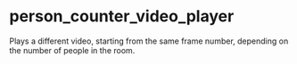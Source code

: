 # person_counter_video_player
Plays a different video, starting from the same frame number, depending on the number of people in the room. 
